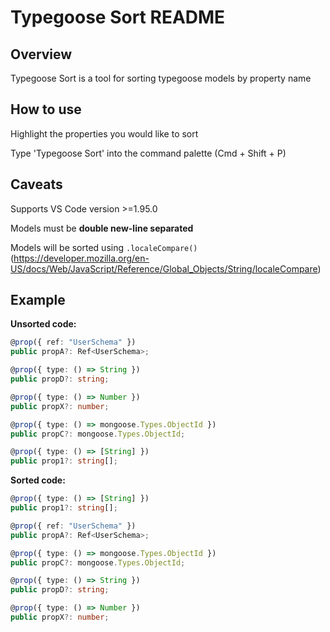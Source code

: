 # Typegoose Sort README

## Overview

Typegoose Sort is a tool for sorting typegoose models by property name

## How to use

Highlight the properties you would like to sort

Type 'Typegoose Sort' into the command palette (Cmd + Shift + P)

## Caveats

Supports VS Code version >=1.95.0

Models must be **double new-line separated**

Models will be sorted using `.localeCompare()` (https://developer.mozilla.org/en-US/docs/Web/JavaScript/Reference/Global_Objects/String/localeCompare)

## Example

**Unsorted code:**

```typescript
@prop({ ref: "UserSchema" })
public propA?: Ref<UserSchema>;

@prop({ type: () => String })
public propD?: string;

@prop({ type: () => Number })
public propX?: number;

@prop({ type: () => mongoose.Types.ObjectId })
public propC?: mongoose.Types.ObjectId;

@prop({ type: () => [String] })
public prop1?: string[];
```

**Sorted code:**

```typescript
@prop({ type: () => [String] })
public prop1?: string[];

@prop({ ref: "UserSchema" })
public propA?: Ref<UserSchema>;

@prop({ type: () => mongoose.Types.ObjectId })
public propC?: mongoose.Types.ObjectId;

@prop({ type: () => String })
public propD?: string;

@prop({ type: () => Number })
public propX?: number;
```
